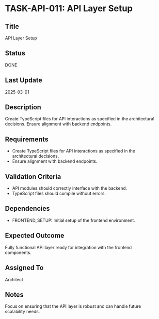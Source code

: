 # TASK-API-011: API Layer Setup

## Title
API Layer Setup

## Status
DONE

## Last Update
2025-03-01

## Description
Create TypeScript files for API interactions as specified in the architectural decisions. Ensure alignment with backend endpoints.

## Requirements
- Create TypeScript files for API interactions as specified in the architectural decisions.
- Ensure alignment with backend endpoints.

## Validation Criteria
- API modules should correctly interface with the backend.
- TypeScript files should compile without errors.

## Dependencies
- FRONTEND_SETUP: Initial setup of the frontend environment.

## Expected Outcome
Fully functional API layer ready for integration with the frontend components.

## Assigned To
Architect

## Notes
Focus on ensuring that the API layer is robust and can handle future scalability needs.
